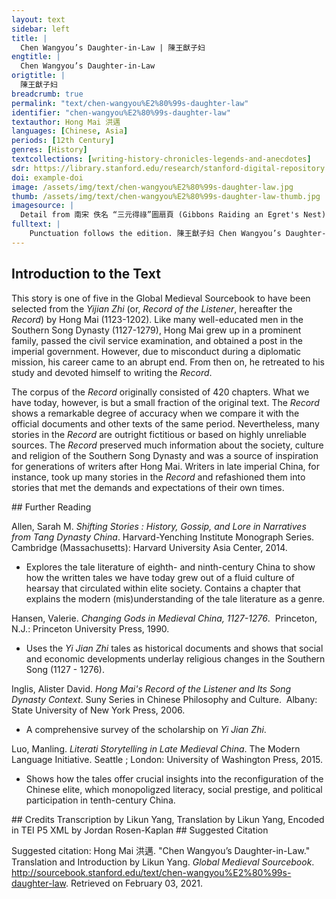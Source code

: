 ```yaml
---
layout: text
sidebar: left
title: |
  Chen Wangyou’s Daughter-in-Law | 陳王猷子妇
engtitle: |
  Chen Wangyou’s Daughter-in-Law
origtitle: |
  陳王猷子妇
breadcrumb: true
permalink: "text/chen-wangyou%E2%80%99s-daughter-law"
identifier: "chen-wangyou%E2%80%99s-daughter-law"
textauthor: Hong Mai 洪邁
languages: [Chinese, Asia]
periods: [12th Century]
genres: [History]
textcollections: [writing-history-chronicles-legends-and-anecdotes]
sdr: https://library.stanford.edu/research/stanford-digital-repository 
doi: example-doi 
image: /assets/img/text/chen-wangyou%E2%80%99s-daughter-law.jpg
thumb: /assets/img/text/chen-wangyou%E2%80%99s-daughter-law-thumb.jpg
imagesource: |
  Detail from 南宋 佚名 “三元得祿”圖扇頁 (Gibbons Raiding an Egret's Nest), Artist Unknown, late 12th century, Metropolitan Museum of Art, Accession Number: 13.100.104 [Public Domain]
fulltext: |
    Punctuation follows the edition. 陳王猷子妇 Chen Wangyou’s Daughter-in-Law 潮州人陳王猷為梅州守。 Chen Wangyou from Chaozhou was the magistrate of Meizhou. 子婦死焉, 葬之於郡北山之上。 When his daughter-in-law died, the Chen family buried her in the mountain north of the county. 其魂每夕歸與夫共寢。 Every evening, her spirit would come back home to sleep with her husband. 夫懼宿於母榻。 Her husband was scared and slept in his mother’s bed. 婦複來即之, 不可卻, But the woman came back again and could not be turned away. 雖家人相見無所避。 Even when she saw the [other members of the] Chen family, she would not avoid them. 一子數歲矣, 韶秀可愛, Her son was a few years old, cute and good-looking. 每欲取以去, 舉家爭而奪之。 Every time she tried to take him away, the entire Chen family would fight to get him back. 婦出入自若, However the woman went in and out of the Chen family home like there was no one around. 陳氏甚懼, 乃召道士醮設及禱於神, 皆不能遣。 The Chen family was so scared that they hired a Daoist to set up a religious ceremony and pray to God on their behalf – neither [action] could dispel the spirit. 時紹興庚午三月也。 At the time, it was the third month of the Shaoxing era. 又三月, 陳守卒於郡。 After three months, the magistrate Chen died in the county. 
---
```

## Introduction to the Text 
<p>This story is one of five in the Global Medieval Sourcebook to have been selected from the <em>Yijian Zhi</em> (or, <em>Record of the Listener</em>, hereafter the <em>Record</em>) by Hong Mai (1123-1202). Like many well-educated men in the Southern Song Dynasty (1127-1279), Hong Mai grew up in a prominent family, passed the civil service examination, and obtained a post in the imperial government. However, due to misconduct during a diplomatic mission, his career came to an abrupt end. From then on, he retreated to his study and devoted himself to writing the <em>Record</em>.</p> <p>The corpus of the <em>Record</em> originally consisted of 420 chapters. What we have today, however, is but a small fraction of the original text. The <em>Record</em> shows a remarkable degree of accuracy when we compare it with the official documents and other texts of the same period. Nevertheless, many stories in the <em>Record</em> are outright fictitious or based on highly unreliable sources. The <em>Record</em> preserved much information about the society, culture and religion of the Southern Song Dynasty and was a source of inspiration for generations of writers after Hong Mai. Writers in late imperial China, for instance, took up many stories in the <em>Record</em> and refashioned them into stories that met the demands and expectations of their own times.</p>
## Further Reading 
<p>Allen, Sarah M. <em>Shifting Stories : History, Gossip, and Lore in Narratives from Tang Dynasty China</em>. Harvard-Yenching Institute Monograph Series.  Cambridge (Massachusetts): Harvard University Asia Center, 2014.</p> <ul> <li>Explores the tale literature of eighth- and ninth-century China to show how the written tales we have today grew out of a fluid culture of hearsay that circulated within elite society. Contains a chapter that explains the modern (mis)understanding of the tale literature as a genre.</li> </ul> <p>Hansen, Valerie. <em>Changing Gods in Medieval China, 1127-1276</em>.  Princeton, N.J.: Princeton University Press, 1990.</p> <ul> <li>Uses the <em>Yi Jian Zhi</em> tales as historical documents and shows that social and economic developments underlay religious changes in the Southern Song (1127 - 1276).</li> </ul> <p>Inglis, Alister David. <em>Hong Mai's Record of the Listener and Its Song Dynasty Context</em>. Suny Series in Chinese Philosophy and Culture.  Albany: State University of New York Press, 2006.</p> <ul> <li>A comprehensive survey of the scholarship on <em>Yi Jian Zhi</em>. </li> </ul> <p>Luo, Manling. <em>Literati Storytelling in Late Medieval China</em>. The Modern Language Initiative. Seattle ; London: University of Washington Press, 2015.</p> <ul> <li>Shows how the tales offer crucial insights into the reconfiguration of the Chinese elite, which monopoligzed literacy, social prestige, and political participation in tenth-century China.</li> </ul>
## Credits
Transcription by Likun Yang, 
Translation by Likun Yang, 
Encoded in TEI P5 XML by Jordan Rosen-Kaplan
## Suggested Citation
<p>Suggested citation: Hong Mai 洪邁.  "Chen Wangyou’s Daughter-in-Law." Translation and Introduction by Likun Yang. <em>Global Medieval Sourcebook</em>. <a href="http://sourcebook.stanford.edu/text/chen-wangyou%E2%80%99s-daughter-law">http://sourcebook.stanford.edu/text/chen-wangyou%E2%80%99s-daughter-law</a>. Retrieved on February 03, 2021.</p>